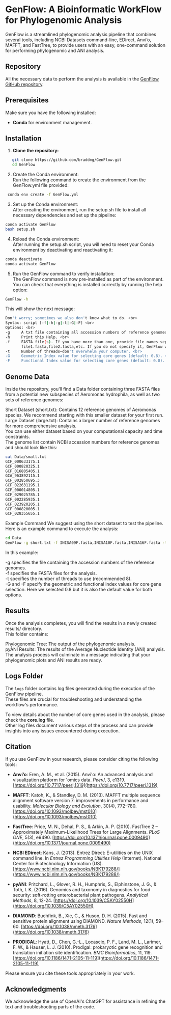 # GenFlow: A Bioinformatic WorkFlow for Phylogenomic Analysis

GenFlow is a streamlined phylogenomic analysis pipeline that combines several tools, including NCBI Datasets command-line, EDirect, Anvi’o, MAFFT, and FastTree, to provide users with an easy, one-command solution for performing phylogenomic and ANI analysis.

## Repository
All the necessary data to perform the analysis is available in the [GenFlow GitHub repository](https://github.com/braddmg/GenFlow).

## Prerequisites

Make sure you have the following installed:
- **Conda** for environment management.

## Installation

1. **Clone the repository:**
```bash
   git clone https://github.com/braddmg/GenFlow.git
   cd GenFlow
```
2. Create the Conda environment: <br>
   Run the following command to create the environment from the GenFlow.yml file provided:
```bash
 conda env create -f GenFlow.yml
```
3. Set up the Conda environment:<br>
After creating the environment, run the setup.sh file to install all necessary dependencies and set up the pipeline:
```bash
conda activate GenFlow
bash setup.sh
```
4. Reload the Conda environment:<br>
   After running the setup.sh script, you will need to reset your Conda environment by deactivating and reactivating it:
```bash
conda deactivate
conda activate GenFlow
```
5. Run the GenFlow command to verify installation:<br>
   The GenFlow command is now pre-installed as part of the environment. You can check that everything is installed correctly by running the help option:
```bash
GenFlow -h
```
This will show the next message:
```bash
Don't worry; sometimes we also don't know what to do. <br>
Syntax: script [-f|-h|-g|-t|-G|-F] <br>
Options: <br>
-g     A txt file containing all accession numbers of reference genomes (default: genomes.txt) <br>
-h     Print this Help. <br>
-f     FASTA file(s). If you have more than one, provide file names separated by coma: <br>
       file1.fasta,file2.fasta,etc. If you do not specify it, GenFlow will use all fasta in the folder. <br>
-t     Number of threads—don't overwhelm your computer. <br>
-G     Geometric Index value for selecting core genes (default: 0.8). <br>
-F     Functional Index value for selecting core genes (default: 0.8). <br>
```
## Genome Data
Inside the repository, you'll find a Data folder containing three FASTA files from a potential new subspecies of Aeromonas hydrophila, as well as two sets of reference genomes:

Short Dataset (short.txt): Contains 12 reference genomes of Aeromonas species. We recommend starting with this smaller dataset for your first run.<br>
Large Dataset (large.txt): Contains a larger number of reference genomes for more comprehensive analysis.<br>
You can use either dataset based on your computational capacity and time constraints.<br>
The genome list contain NCBI accession numbers for reference genomes and should look like this:<br>
```bash
cat Data/small.txt
GCF_000633175.1
GCF_000820325.1
GCF_016805405.1
GCA_963892115.1
GCF_002850695.3
GCF_022631195.1
GCF_000014805.1
GCF_029025785.1
GCF_002285935.1
GCF_023920205.1
GCF_000820005.1
GCF_028355655.1
```
Example Command
We suggest using the short dataset to test the pipeline. <br>
Here is an example command to execute the analysis:
```bash
cd Data
GenFlow -g short.txt -f INISA09F.fasta,INISA10F.fasta,INISA16F.fasta -t 8 -G 0.8 -F 0.8
```
In this example:

-g specifies the file containing the accession numbers of the reference genomes. <br>
-f specifies the FASTA files for the analysis. <br>
-t specifies the number of threads to use (recommended 8). <br>
-G and -F specify the geometric and functional index values for core gene selection. Here we selected 0.8 but it is also the default value for both options. <br>

## Results
Once the analysis completes, you will find the results in a newly created results/ directory. <br>
This folder contains:

Phylogenomic Tree: The output of the phylogenomic analysis. <br>
pyANI Results: The results of the Average Nucleotide Identity (ANI) analysis. <br>
The analysis process will culminate in a message indicating that your phylogenomic plots and ANI results are ready. <br>

## Logs Folder
The `logs` folder contains log files generated during the execution of the GenFlow pipeline. <br>
These files are crucial for troubleshooting and understanding the workflow's performance. 

To view details about the number of core genes used in the analysis, please check the **core.log** file.<br>
Other log files document various steps of the process and can provide insights into any issues encountered during execution.

## Citation

If you use GenFlow in your research, please consider citing the following tools:

- **Anvi’o**: Eren, A. M., et al. (2015). Anvi'o: An advanced analysis and visualization platform for 'omics data. *PeerJ*, 3, e1319. [https://doi.org/10.7717/peerj.1319](https://doi.org/10.7717/peerj.1319)

- **MAFFT**: Katoh, K., & Standley, D. M. (2013). MAFFT multiple sequence alignment software version 7: improvements in performance and usability. *Molecular Biology and Evolution*, 30(4), 772–780. [https://doi.org/10.1093/molbev/mst010](https://doi.org/10.1093/molbev/mst010)

- **FastTree**: Price, M. N., Dehal, P. S., & Arkin, A. P. (2010). FastTree 2 – Approximately Maximum-Likelihood Trees for Large Alignments. *PLoS ONE*, 5(3), e9490. [https://doi.org/10.1371/journal.pone.0009490](https://doi.org/10.1371/journal.pone.0009490)

- **NCBI EDirect**: Kans, J. (2013). Entrez Direct: E-utilities on the UNIX command line. In *Entrez Programming Utilities Help* (Internet). National Center for Biotechnology Information (US). [https://www.ncbi.nlm.nih.gov/books/NBK179288/](https://www.ncbi.nlm.nih.gov/books/NBK179288/)

- **pyANI**: Pritchard, L., Glover, R. H., Humphris, S., Elphinstone, J. G., & Toth, I. K. (2016). Genomics and taxonomy in diagnostics for food security: soft-rotting enterobacterial plant pathogens. *Analytical Methods*, 8, 12-24. [https://doi.org/10.1039/C5AY02550H](https://doi.org/10.1039/C5AY02550H)

- **DIAMOND**: Buchfink, B., Xie, C., & Huson, D. H. (2015). Fast and sensitive protein alignment using DIAMOND. *Nature Methods*, 12(1), 59–60. [https://doi.org/10.1038/nmeth.3176](https://doi.org/10.1038/nmeth.3176)

- **PRODIGAL**: Hyatt, D., Chen, G.-L., Locascio, P. F., Land, M. L., Larimer, F. W., & Hauser, L. J. (2010). Prodigal: prokaryotic gene recognition and translation initiation site identification. *BMC Bioinformatics*, 11, 119. [https://doi.org/10.1186/1471-2105-11-119](https://doi.org/10.1186/1471-2105-11-119)

Please ensure you cite these tools appropriately in your work.

## Acknowledgments

We acknowledge the use of OpenAI's ChatGPT for assistance in refining the text and troubleshooting parts of the code.


